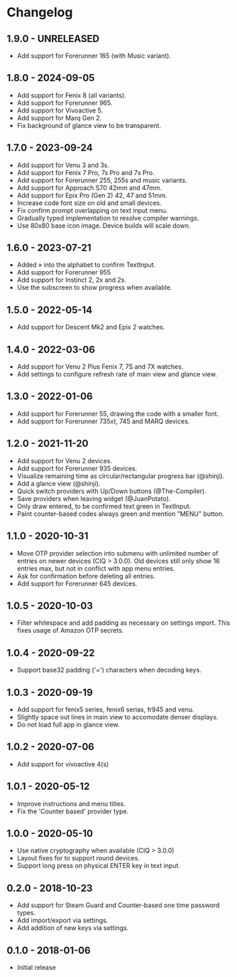 # Changelog

## 1.9.0 - UNRELEASED

 - Add support for Forerunner 165 (with Music variant).

## 1.8.0 - 2024-09-05

 - Add support for Fenix 8 (all variants).
 - Add support for Forerunner 965.
 - Add support for Vivoactive 5.
 - Add support for Marq Gen 2.
 - Fix background of glance view to be transparent.

## 1.7.0 - 2023-09-24

 - Add support for Venu 3 and 3s.
 - Add support for Fenix 7 Pro, 7s Pro and 7x Pro.
 - Add support for Forerunner 255, 255s and music variants.
 - Add support for Approach S70 42mm and 47mm.
 - Add support for Epix Pro (Gen 2) 42, 47 and 51mm.
 - Increase code font size on old and small devices.
 - Fix confirm prompt overlapping on text input menu.
 - Gradually typed implementation to resolve compiler warnings.
 - Use 80x80 base icon image. Device builds will scale down.

## 1.6.0 - 2023-07-21

 - Added » into the alphabet to confirm TextInput.
 - Add support for Forerunner 955
 - Add support for Instinct 2, 2x and 2s.
 - Use the subscreen to show progress when available.

## 1.5.0 - 2022-05-14

 - Add support for Descent Mk2 and Epix 2 watches.

## 1.4.0 - 2022-03-06

 - Add support for Venu 2 Plus Fenix 7, 7S and 7X watches.
 - Add settings to configure refresh rate of main view and glance view.

## 1.3.0 - 2022-01-06

 - Add support for Forerunner 55, drawing the code with a smaller font.
 - Add support for Forerunner 735xt, 745 and MARQ devices.

## 1.2.0 - 2021-11-20

 - Add support for Venu 2 devices.
 - Add support for Forerunner 935 devices.
 - Visualize remaining time as circular/rectangular progress bar (@shinji).
 - Add a glance view (@shinji).
 - Quick switch providers with Up/Down buttons (@The-Compiler).
 - Save providers when leaving widget (@JuanPotato).
 - Only draw entered, to be confirmed text green in TextInput.
 - Paint counter-based codes always green and mention "MENU" button.

## 1.1.0 - 2020-10-31

 - Move OTP provider selection into submenu with unlimited number of entries on
    newer devices (CIQ > 3.0.0). Old devices still only show 16 entries max, but
    not in conflict with app menu entries.
 - Ask for confirmation before deleting all entries.
 - Add support for Forerunner 645 devices.

## 1.0.5 - 2020-10-03

 - Filter whitespace and add padding as necessary on settings import. This
    fixes usage of Amazon OTP secrets.

## 1.0.4 - 2020-09-22

 - Support base32 padding ('=') characters when decoding keys.

## 1.0.3 - 2020-09-19

 - Add support for fenix5 series, fenix6 serias, fr945 and venu.
 - Slightly space out lines in main view to accomodate denser displays.
 - Do not load full app in glance view.

## 1.0.2 - 2020-07-06

 - Add support for vivoactive 4(s)

## 1.0.1 - 2020-05-12

 - Improve instructions and menu titles.
 - Fix the 'Counter based' provider type.

## 1.0.0 - 2020-05-10

 - Use native cryptography when available (CIQ > 3.0.0)
 - Layout fixes for to support round devices.
 - Support long press on physical ENTER key in text input.

## 0.2.0 - 2018-10-23

 - Add support for Steam Guard and Counter-based one time password types.
 - Add import/export via settings.
 - Add addition of new keys via settings.

## 0.1.0 - 2018-01-06

 - Initial release
